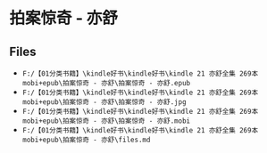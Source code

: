 # 拍案惊奇 - 亦舒

## Files

- `F:/【01分类书籍】\kindle好书\kindle好书\kindle 21 亦舒全集 269本 mobi+epub\拍案惊奇 - 亦舒\拍案惊奇 - 亦舒.epub`
- `F:/【01分类书籍】\kindle好书\kindle好书\kindle 21 亦舒全集 269本 mobi+epub\拍案惊奇 - 亦舒\拍案惊奇 - 亦舒.jpg`
- `F:/【01分类书籍】\kindle好书\kindle好书\kindle 21 亦舒全集 269本 mobi+epub\拍案惊奇 - 亦舒\拍案惊奇 - 亦舒.mobi`
- `F:/【01分类书籍】\kindle好书\kindle好书\kindle 21 亦舒全集 269本 mobi+epub\拍案惊奇 - 亦舒\files.md`
